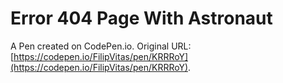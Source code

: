 # Error 404 Page With Astronaut

A Pen created on CodePen.io. Original URL: [https://codepen.io/FilipVitas/pen/KRRRoY](https://codepen.io/FilipVitas/pen/KRRRoY).

